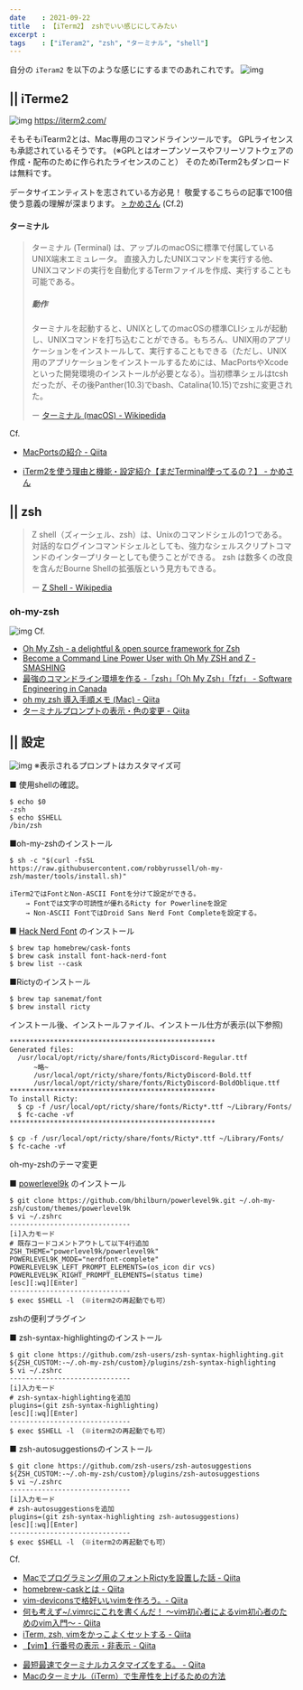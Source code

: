 ```yaml
---
date    : 2021-09-22
title   : 【iTerm2】 zshでいい感じにしてみたい
excerpt :
tags    : ["iTeram2", "zsh", "ターミナル", "shell"]
---
```


自分の `iTeram2` を以下のような感じにするまでのあれこれです。
![img](https://i.gyazo.com/e8e91e01f0252350b8fc3bfe0432c350.png)


## || iTerme2
![img](https://iterm2.com/img/logo2x.jpg)
https://iterm2.com/


そもそもiTearm2とは、Mac専用のコマンドラインツールです。
GPLライセンスも承認されているそうです。
(※GPLとはオープンソースやフリーソフトウェアの作成・配布のために作られたライセンスのこと）
そのためiTerm2もダンロードは無料です。

データサイエンティストを志されている方必見！
敬愛するこちらの記事で100倍使う意義の理解が深まります。
[> かめさん](https://datawokagaku.com/iterm2_intro/) (Cf.2)



#### ターミナル
> ターミナル (Terminal) は、アップルのmacOSに標準で付属しているUNIX端末エミュレータ。
> 直接入力したUNIXコマンドを実行する他、UNIXコマンドの実行を自動化するTermファイルを作成、実行することも可能である。
>
> ##### 動作
> ターミナルを起動すると、UNIXとしてのmacOSの標準CLIシェルが起動し、UNIXコマンドを打ち込むことができる。もちろん、UNIX用のアプリケーションをインストールして、実行することもできる（ただし、UNIX用のアプリケーションをインストールするためには、MacPortsやXcodeといった開発環境のインストールが必要となる）。当初標準シェルはtcshだったが、その後Panther(10.3)でbash、Catalina(10.15)でzshに変更された。
>
> ー [ターミナル (macOS) - Wikipedida](https://ja.wikipedia.org/wiki/%E3%82%BF%E3%83%BC%E3%83%9F%E3%83%8A%E3%83%AB_(macOS))

Cf.
+ [MacPortsの紹介 - Qiita](https://qiita.com/tenomoto/items/66614f982de96641d662)
* [iTerm2を使う理由と機能・設定紹介【まだTerminal使ってるの？】 - かめさん](https://datawokagaku.com/iterm2_intro/)



## || zsh
> Z shell（ズィーシェル、zsh）は、Unixのコマンドシェルの1つである。対話的なログインコマンドシェルとしても、強力なシェルスクリプトコマンドのインタープリターとしても使うことができる。 zsh は数多くの改良を含んだBourne Shellの拡張版という見方もできる。
>
> ー [Z Shell - Wikipedia](https://ja.wikipedia.org/wiki/Z_Shell)

### oh-my-zsh
![img](https://ohmyz.sh/img/OMZLogo_BnW.png)
Cf.
* [Oh My Zsh - a delightful & open source framework for Zsh](https://ohmyz.sh/)
* [Become a Command Line Power User with Oh My ZSH and Z - SMASHING](https://www.smashingmagazine.com/2015/07/become-command-line-power-user-oh-my-zsh-z/)
* [最強のコマンドライン環境を作る -「zsh」「Oh My Zsh」「fzf」 - Software Engineering in Canada](https://higalex.com/2020/12/19/zsh-oh-my-zsh-fzf/)
* [oh my zsh 導入手順メモ (Mac) - Qiita](https://qiita.com/NaokiIshimura/items/249bb1a101b626a59387)
* [ターミナルプロンプトの表示・色の変更 - Qiita](https://qiita.com/hmmrjn/items/60d2a64c9e5bf7c0fe60)

## || 設定
![img](https://ottan.xyz/uploads/2019/05/190511-7e43a148ff87e513.png)
※表示されるプロンプトはカスタマイズ可


■ 使用shellの確認。
```Shell
$ echo $0
-zsh
$ echo $SHELL
/bin/zsh
```

■oh-my-zshのインストール
```shell
$ sh -c "$(curl -fsSL https://raw.githubusercontent.com/robbyrussell/oh-my-zsh/master/tools/install.sh)"
```

    iTerm2ではFontとNon-ASCII Fontを分けて設定ができる。
        → Fontでは文字の可読性が優れるRicty for Powerlineを設定
        → Non-ASCII FontではDroid Sans Nerd Font Completeを設定する。

■ [Hack Nerd Font](https://github.com/ryanoasis/nerd-fonts#font-installation) のインストール
```Shell
$ brew tap homebrew/cask-fonts
$ brew cask install font-hack-nerd-font
$ brew list --cask
```

■Rictyのインストール
```shell
$ brew tap sanemat/font
$ brew install ricty
```

インストール後、インストールファイル、インストール仕方が表示(以下参照)


    ***************************************************
    Generated files:
      /usr/local/opt/ricty/share/fonts/RictyDiscord-Regular.ttf
          ~略~
          /usr/local/opt/ricty/share/fonts/RictyDiscord-Bold.ttf
          /usr/local/opt/ricty/share/fonts/RictyDiscord-BoldOblique.ttf
    ***************************************************
    To install Ricty:
      $ cp -f /usr/local/opt/ricty/share/fonts/Ricty*.ttf ~/Library/Fonts/
      $ fc-cache -vf
    ***************************************************

```shell
$ cp -f /usr/local/opt/ricty/share/fonts/Ricty*.ttf ~/Library/Fonts/
$ fc-cache -vf
```


oh-my-zshのテーマ変更

■ [powerlevel9k](https://github.com/Powerlevel9k/powerlevel9k#prompt-customization) のインストール

```shell
$ git clone https://github.com/bhilburn/powerlevel9k.git ~/.oh-my-zsh/custom/themes/powerlevel9k
$ vi ~/.zshrc
------------------------------
[i]入力モード
# 既存コードコメントアウトして以下4行追加
ZSH_THEME="powerlevel9k/powerlevel9k"
POWERLEVEL9K_MODE="nerdfont-complete"
POWERLEVEL9K_LEFT_PROMPT_ELEMENTS=(os_icon dir vcs)
POWERLEVEL9K_RIGHT_PROMPT_ELEMENTS=(status time)
[esc][:wq][Enter]
------------------------------
$ exec $SHELL -l （※iterm2の再起動でも可）
```


zshの便利プラグイン

■ zsh-syntax-highlightingのインストール

```shell
$ git clone https://github.com/zsh-users/zsh-syntax-highlighting.git ${ZSH_CUSTOM:-~/.oh-my-zsh/custom}/plugins/zsh-syntax-highlighting
$ vi ~/.zshrc
------------------------------
[i]入力モード
# zsh-syntax-highlightingを追加
plugins=(git zsh-syntax-highlighting)
[esc][:wq][Enter]
------------------------------
$ exec $SHELL -l （※iterm2の再起動でも可）
```

■ zsh-autosuggestionsのインストール
```shell
$ git clone https://github.com/zsh-users/zsh-autosuggestions ${ZSH_CUSTOM:-~/.oh-my-zsh/custom}/plugins/zsh-autosuggestions
$ vi ~/.zshrc
------------------------------
[i]入力モード
# zsh-autosuggestionsを追加
plugins=(git zsh-syntax-highlighting zsh-autosuggestions)
[esc][:wq][Enter]
------------------------------
$ exec $SHELL -l （※iterm2の再起動でも可）
```

Cf.
+ [Macでプログラミング用のフォントRictyを設置した話 - Qiita](https://qiita.com/park-jh/items/3c5b9b4aa5619a3631b3)
+ [homebrew-caskとは - Qiita](https://qiita.com/swallowtail62/items/61244ea3c7d00f692823)
+ [vim-deviconsで格好いいvimを作ろう。- Qiita](https://qiita.com/park-jh/items/4358d2d33a78ec0a2b5c)
+ [何も考えず~/.vimrcにこれを書くんだ！ 〜vim初心者によるvim初心者のためのvim入門〜 - Qiita](https://qiita.com/morikooooo/items/9fd41bcd8d1ce9170301)
+ [iTerm, zsh, vimをかっこよくセットする - Qiita](https://qiita.com/fischeri_phys/items/4443807a18dfc990e6d8)
+ [【vim】行番号の表示・非表示 - Qiita](https://qiita.com/spyder1211/items/c5dd49a3a799bd146599)
* [最短最速でターミナルカスタマイズをする。 - Qiita](https://qiita.com/y-hirako0928/items/30b6f8d0162dbb8ca486)
* [Macのターミナル（iTerm）で生産性を上げるための方法](https://ottan.xyz/posts/2019/05/terminal-zsh-customize-20190505/)
